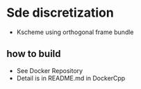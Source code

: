 # Sde discretization 
- Kscheme using orthogonal frame bundle 

## how to build
- See Docker Repository 
- Detail is in README.md in DockerCpp